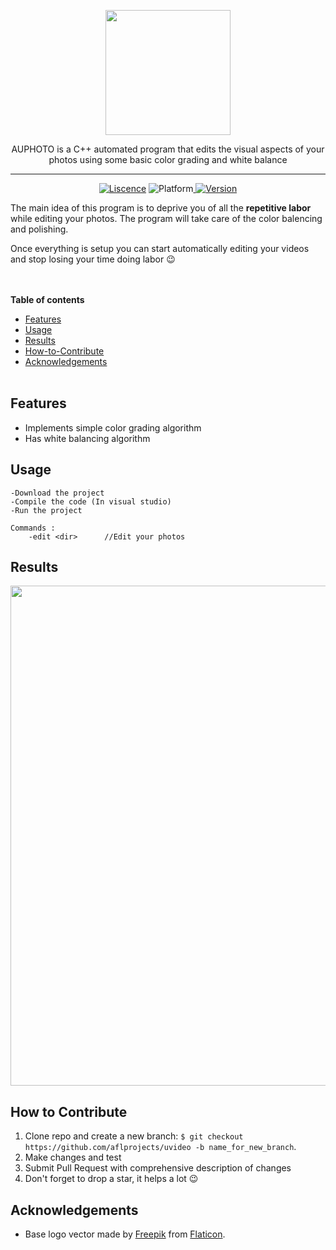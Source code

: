 <p align="center">
	<img width="200px" src="https://imgur.com/1cgAdvW.png"/>
</p>
<p align="center">
	AUPHOTO is a C++ automated program that edits the visual aspects of your photos using some basic color grading and white balance
</p>
	
---------

<p align="center">
	<a href="">   <img src="https://img.shields.io/badge/Liscence-MIT-green" alt="Liscence"></a>   <img src="https://img.shields.io/badge/Platform-Windows-lightgray" alt="Platform"></a><a href="">   <img src="https://img.shields.io/badge/Version-1.013-blue"alt="Version"></a>
</p>

The main idea of this program is to deprive you of all the **repetitive labor** while editing your photos.
The program will take care of the color balencing and polishing.

Once everything is setup you can start automatically editing your videos  and stop losing your time doing labor :wink:

<br></br>
**Table of contents**
* [Features](#Features)
* [Usage](#Usage)
* [Results](#Results)
* [How-to-Contribute](#How-to-Contribute)
* [Acknowledgements](#Acknowledgements)
<br></br>

**Features**
---
- Implements simple color grading algorithm
- Has white balancing algorithm

**Usage**
---
```
-Download the project
-Compile the code (In visual studio)
-Run the project

Commands :
	-edit <dir>		 //Edit your photos
```
**Results**
---
<p align="center">
	<img width="800px" src="https://imgur.com/qBCt2Kk.png"/>
</p>

**How to Contribute**
---

1. Clone repo and create a new branch: `$ git checkout https://github.com/aflprojects/uvideo -b name_for_new_branch`.
2. Make changes and test
3. Submit Pull Request with comprehensive description of changes
4. Don't forget to drop a star, it helps a lot :wink:

**Acknowledgements**
---
+ Base logo vector made by [Freepik](https://www.freepik.com/) from [Flaticon](www.flaticon.com).

